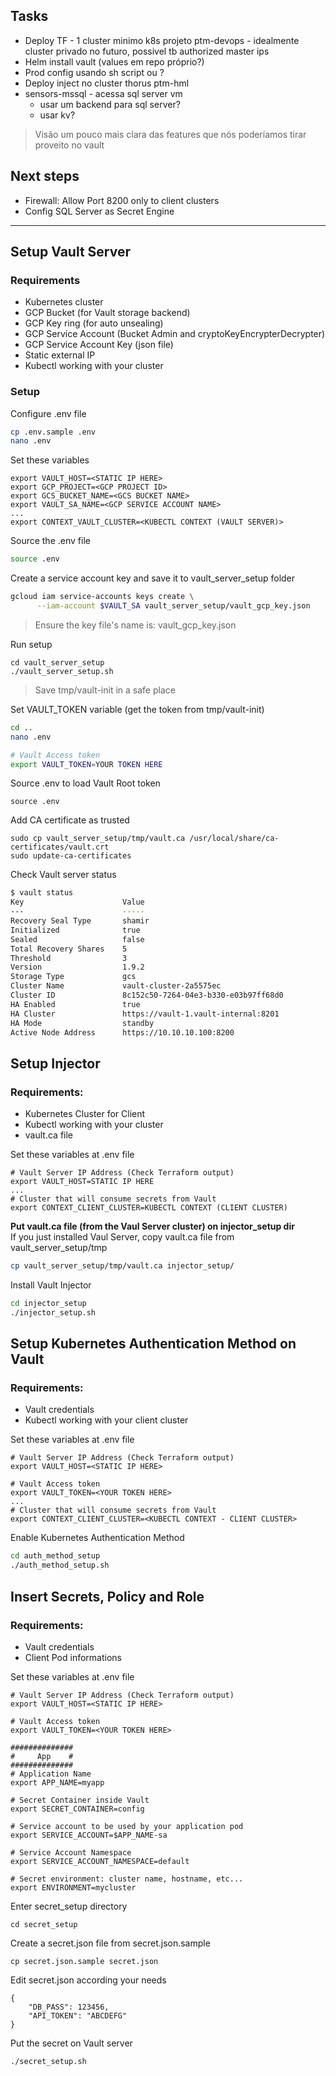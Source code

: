 ## Tasks
- Deploy TF - 1 cluster minimo k8s projeto ptm-devops - idealmente cluster privado no futuro, possivel tb authorized master ips
- Helm install vault (values em repo próprio?)
- Prod config usando sh script ou ?
- Deploy inject no cluster thorus ptm-hml
- sensors-mssql - acessa sql server vm
  - usar um backend para sql server?
  - usar kv?

> Visão um pouco mais clara das features que nós poderíamos tirar proveito no vault

## Next steps
- Firewall: Allow Port 8200 only to client clusters
- Config SQL Server as Secret Engine

------
## Setup Vault Server
### Requirements
- Kubernetes cluster
- GCP Bucket (for Vault storage backend)
- GCP Key ring (for auto unsealing)
- GCP Service Account (Bucket Admin and cryptoKeyEncrypterDecrypter)
- GCP Service Account Key (json file)
- Static external IP
- Kubectl working with your cluster

### Setup
Configure .env file
```bash
cp .env.sample .env
nano .env
```

Set these variables
```
export VAULT_HOST=<STATIC IP HERE>
export GCP_PROJECT=<GCP PROJECT ID>
export GCS_BUCKET_NAME=<GCS BUCKET NAME>
export VAULT_SA_NAME=<GCP SERVICE ACCOUNT NAME>
...
export CONTEXT_VAULT_CLUSTER=<KUBECTL CONTEXT (VAULT SERVER)>
```

Source the .env file
```bash
source .env
```

Create a service account key and save it to vault_server_setup folder
```bash
gcloud iam service-accounts keys create \
      --iam-account $VAULT_SA vault_server_setup/vault_gcp_key.json
```

> Ensure the key file's name is: vault_gcp_key.json

Run setup  
```
cd vault_server_setup
./vault_server_setup.sh
```

> Save tmp/vault-init in a safe place

Set VAULT_TOKEN variable (get the token from tmp/vault-init)
```bash
cd ..
nano .env

# Vault Access token 
export VAULT_TOKEN=YOUR TOKEN HERE
```

Source .env to load Vault Root token
```
source .env
```

Add CA certificate as trusted
```
sudo cp vault_server_setup/tmp/vault.ca /usr/local/share/ca-certificates/vault.crt
sudo update-ca-certificates
```

Check Vault server status
```bash
$ vault status
Key                      Value
---                      -----
Recovery Seal Type       shamir
Initialized              true
Sealed                   false
Total Recovery Shares    5
Threshold                3
Version                  1.9.2
Storage Type             gcs
Cluster Name             vault-cluster-2a5575ec
Cluster ID               8c152c50-7264-04e3-b330-e03b97ff68d0
HA Enabled               true
HA Cluster               https://vault-1.vault-internal:8201
HA Mode                  standby
Active Node Address      https://10.10.10.100:8200

```

## Setup Injector
### Requirements:
- Kubernetes Cluster for Client
- Kubectl working with your cluster
- vault.ca file


Set these variables at .env file
```
# Vault Server IP Address (Check Terraform output)
export VAULT_HOST=STATIC IP HERE
...
# Cluster that will consume secrets from Vault
export CONTEXT_CLIENT_CLUSTER=KUBECTL CONTEXT (CLIENT CLUSTER)
```

**Put vault.ca file (from the Vaul Server cluster) on injector_setup dir**  
If you just installed Vaul Server, copy vault.ca file from vault_server_setup/tmp
```bash
cp vault_server_setup/tmp/vault.ca injector_setup/
```

Install Vault Injector
```bash
cd injector_setup
./injector_setup.sh
```

## Setup Kubernetes Authentication Method on Vault
### Requirements:
- Vault credentials
- Kubectl working with your client cluster


Set these variables at .env file
```
# Vault Server IP Address (Check Terraform output)
export VAULT_HOST=<STATIC IP HERE>

# Vault Access token
export VAULT_TOKEN=<YOUR TOKEN HERE>
...
# Cluster that will consume secrets from Vault
export CONTEXT_CLIENT_CLUSTER=<KUBECTL CONTEXT - CLIENT CLUSTER>
```

Enable Kubernetes Authentication Method
```bash
cd auth_method_setup
./auth_method_setup.sh
```

## Insert Secrets, Policy and Role
### Requirements:
- Vault credentials
- Client Pod informations

Set these variables at .env file
```
# Vault Server IP Address (Check Terraform output)
export VAULT_HOST=<STATIC IP HERE>

# Vault Access token
export VAULT_TOKEN=<YOUR TOKEN HERE>

##############
#     App    #
##############
# Application Name
export APP_NAME=myapp

# Secret Container inside Vault
export SECRET_CONTAINER=config

# Service account to be used by your application pod
export SERVICE_ACCOUNT=$APP_NAME-sa

# Service Account Namespace
export SERVICE_ACCOUNT_NAMESPACE=default

# Secret environment: cluster name, hostname, etc...
export ENVIRONMENT=mycluster
```

Enter secret_setup directory
```
cd secret_setup
```

Create a secret.json file from secret.json.sample
```
cp secret.json.sample secret.json
```


Edit secret.json according your needs
```
{
    "DB_PASS": 123456,
    "API_TOKEN": "ABCDEFG"    
}
```
Put the secret on Vault server
```bash
./secret_setup.sh
```


